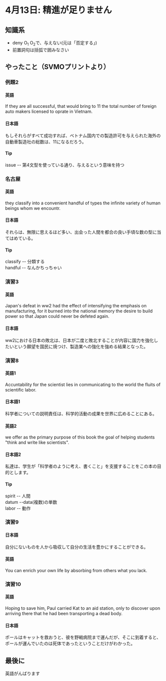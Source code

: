 # 4月13日: 精進が足りません
## 知識系
* deny O<sub>1</sub> O<sub>2</sub>で、与えない(元は「否定する」)
* 前置詞句は括弧で囲みなさい
## やったこと（SVMOプリントより）
### 例題2
#### 英語
If they are all successful, that would bring to 11 the total number of foreign auto makers licensed to oprate in Vietnam.
#### 日本語
もしそれらがすべて成功すれば、ベトナム国内での製造許可を与えられた海外の自動車製造社の総数は、11になるだろう。
#### Tip
issue -- 第4文型を使っている通り、与えるという意味を持つ  
### 名古屋
#### 英語
they classify into a convenient handful of types the infinite variety of human beings whom we encountr.
#### 日本語
それらは、無限に思えるほど多い、出会った人間を都合の良い手頃な数の型に当てはめている。
#### Tip
classify -- 分類する  
handful -- なんかちっちゃい
### 演習3
#### 英語
Japan's defeat in ww2 had the effect of intensifying the emphasis on manufacturing, for it burned into the national memory the desire to build power so that Japan could never be defeted again.
#### 日本語
ww2における日本の敗北は、日本が二度と敗北することが内容に国力を強化したいという願望を国民に焼つけ、製造業への強化を強める結果となった。
### 演習8
#### 英語1
Accuntability for the scientist lies in communicating to the world the fluits of scientific labor.
#### 日本語1
科学者についての説明責任は、科学的活動の成果を世界に広めることにある。
#### 英語2
we offer as the primary purpose of this book the goal of helping students "think and write like scientists".
#### 日本語2
私達は、学生が「科学者のように考え、書くこと」を支援することをこの本の目的とします。
#### Tip
spirit -- 人間  
datum --data(複数)の単数  
labor -- 動作
### 演習9
#### 日本語
自分にないものを人から吸収して自分の生活を豊かにすることができる。
#### 英語
You can enrich your own life by absorbing from others what you lack.
### 演習10
#### 英語
Hoping to save him, Paul carried Kat to an aid station, only to discover upon arriving there that he had been transporting a dead body.
#### 日本語
ポールはキャットを救おうと、彼を野戦病院まで運んだが、そこに到着すると、ポールが運んでいたのは死体であったということだけがわかった。
## 最後に
英語がんばります
